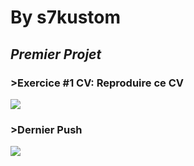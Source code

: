 # ******By s7kustom******
## _Premier Projet_
### >Exercice #1 CV: Reproduire ce CV
![](https://image.noelshack.com/fichiers/2023/16/2/1681831413-template-projet1.jpg)

### >Dernier Push
![](https://image.noelshack.com/fichiers/2023/17/2/1682382536-capture-d-ecran-2023-04-25-022840.jpg)
